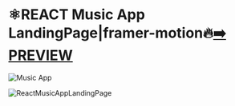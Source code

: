
# ⚛️REACT Music App LandingPage|framer-motion🔥[:arrow_right: PREVIEW](https://erik161.github.io/ReactMusicAppLandingPage/) 


 

![Music App](https://user-images.githubusercontent.com/26189854/169399815-b1e99e6e-5dbd-4a14-b6e4-9f8a997d339e.gif)




![ReactMusicAppLandingPage](https://user-images.githubusercontent.com/26189854/169392230-3915066e-1112-4157-9079-22a3f66be792.png)








